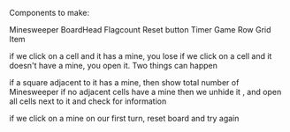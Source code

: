Components to make:

Minesweeper
BoardHead
Flagcount
Reset button
Timer
Game
Row
Grid Item

if we click on a cell and it has a mine, you lose
if we click on a cell and it doesn't have a mine, you open it. Two things can happen

if a square adjacent to it has a mine, then show total number of Minesweeper
if no adjacent cells have a mine then we unhide it , and open all cells next to it and check for information

if we click on a mine on our first turn, reset board and try again
